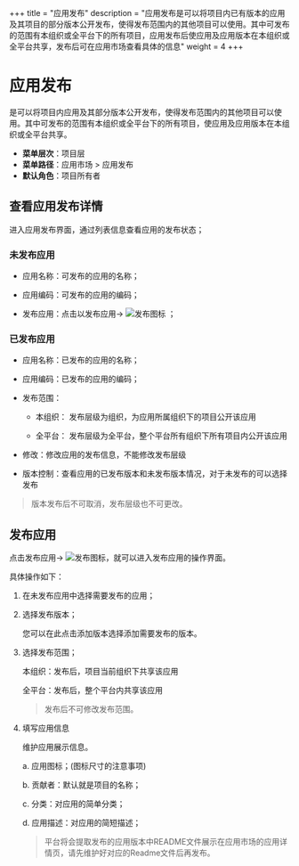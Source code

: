 +++
title = "应用发布"
description = "应用发布是可以将项目内已有版本的应用及其项目的部分版本公开发布，使得发布范围内的其他项目可以使用。其中可发布的范围有本组织或全平台下的所有项目，应用发布后使应用及应用版本在本组织或全平台共享，发布后可在应用市场查看具体的信息"
weight = 4
+++

# 应用发布

是可以将项目内应用及其部分版本公开发布，使得发布范围内的其他项目可以使用。其中可发布的范围有本组织或全平台下的所有项目，使应用及应用版本在本组织或全平台共享。
 
  - **菜单层次**：项目层
  - **菜单路径**：应用市场 > 应用发布
  - **默认角色**：项目所有者

<h2 id="1">查看应用发布详情</h2>

进入应用发布界面，通过列表信息查看应用的发布状态；

<h3 id="2"> 未发布应用 </h3>
  
 - 应用名称：可发布的应用的名称；

 - 应用编码：可发布的应用的编码；

 - 发布应用：点击以发布应用→ ![发布图标](/docs/user-guide/development-pipeline/image/release_icon.png) ；

<h3 id="3"> 已发布应用 </h3>
  
 - 应用名称：已发布的应用的名称；

 - 应用编码：已发布的应用的编码；

 - 发布范围：
 
    - 本组织： 发布层级为组织，为应用所属组织下的项目公开该应用
    
    - 全平台： 发布层级为全平台，整个平台所有组织下所有项目内公开该应用
    
 - 修改：修改应用的发布信息，不能修改发布层级
 
 - 版本控制：查看应用的已发布版本和未发布版本情况，对于未发布的可以选择发布

 <blockquote class="note">
        版本发布后不可取消，发布层级也不可更改。
      </blockquote>


 <h2 id="2">发布应用</h2>  
  
点击发布应用→ ![发布图标](/docs/user-guide/development-pipeline/image/release_icon.png)，就可以进入发布应用的操作界面。

具体操作如下：

 1. 在未发布应用中选择需要发布的应用；
 
 2. 选择发布版本；
     
     您可以在此点击添加版本选择添加需要发布的版本。
 
 3. 选择发布范围；

     本组织：发布后，项目当前组织下共享该应用

     全平台：发布后，整个平台内共享该应用
	
     <blockquote class="warning">
         发布后不可修改发布范围。
      </blockquote>

 4. 填写应用信息

    维护应用展示信息。
  
    a. 应用图标；(图标尺寸的注意事项)

    b. 贡献者：默认就是项目的名称；
    
    c. 分类：对应用的简单分类；
  
    d. 应用描述：对应用的简短描述；
 
     <blockquote class="note">
        平台将会提取发布的应用版本中README文件展示在应用市场的应用详情页，请先维护好对应的Readme文件后再发布。
      </blockquote>
